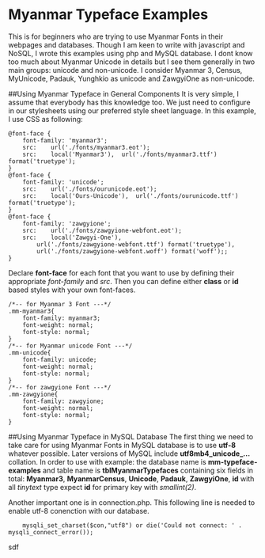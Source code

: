 # Myanmar Typeface Examples

This is for beginners who are trying to use Myanmar Fonts in their webpages and databases.
Though I am keen to write with javascript and NoSQL, I wrote this examples using php and MySQL database.
I dont know too much about Myanmar Unicode in details but I see them generally in two main groups: unicode and non-unicode.
I consider Myanmar 3, Census, MyUnicode, Padauk, Yunghkio as unicode and ZawgyiOne as non-unicode.


##Using Myanmar Typeface in General Components
It is very simple, I assume that everybody has this knowledge too.
We just need to configure in our stylesheets using our preferred style sheet language.
In this example, I use CSS as following:

```
@font-face {
	font-family: 'myanmar3';
	src: 	url('./fonts/myanmar3.eot');
	src: 	local('Myanmar3'),  url('./fonts/myanmar3.ttf') format('truetype');
}
@font-face {
	font-family: 'unicode';
	src: 	url('./fonts/ourunicode.eot');
	src: 	local('Ours-Unicode'),  url('./fonts/ourunicode.ttf') format('truetype');
}
@font-face {
	font-family: 'zawgyione';
	src: 	url('./fonts/zawgyione-webfont.eot');
	src: 	local('Zawgyi-One'),
        url('./fonts/zawgyione-webfont.ttf') format('truetype'),
        url('./fonts/zawgyione-webfont.woff') format('woff');;
}
```

Declare **font-face** for each font that you want to use by defining their appropriate *font-family* and *src*.
Then you can define either **class** or **id** based styles with your own font-faces.

```
/*-- for Myanmar 3 Font ---*/
.mm-myanmar3{
	font-family: myanmar3;
	font-weight: normal;
	font-style: normal;
}
/*-- for Myanmar unicode Font ---*/
.mm-unicode{
	font-family: unicode;
	font-weight: normal;
	font-style: normal;
}
/*-- for zawgyione Font ---*/
.mm-zawgyione{
	font-family: zawgyione;
	font-weight: normal;
	font-style: normal;
}
```

##Using Myanmar Typeface in MySQL Database
The first thing we need to take care for using Myanmar Fonts in MySQL database is to use **utf-8**
whatever possible. Later versions of MySQL include **utf8mb4_unicode_...** collation.
In order to use with example: the database name is **mm-typeface-examples** and table name is **tblMyanmarTypefaces** containing
six fields in total: **Myanmar3**, **MyanmarCensus**, **Unicode**, **Padauk**, **ZawgyiOne**, **id** with all *tinytext* type
expect **id** for primary key with *smallint(2)*.

Another important one is in connection.php. This following line is needed to enable utf-8 conenction with our database.

```
	mysqli_set_charset($con,"utf8") or die('Could not connect: ' . mysqli_connect_error());
```








































sdf
